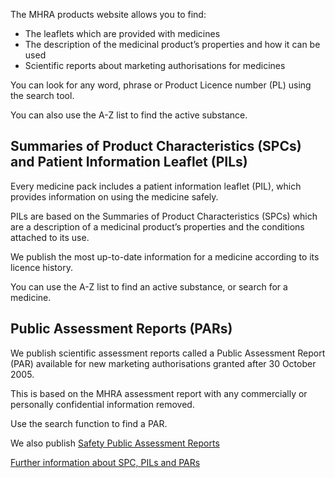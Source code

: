 The MHRA products website allows you to find:

- The leaflets which are provided with medicines
- The description of the medicinal product’s properties and how it can be used
- Scientific reports about marketing authorisations for medicines

You can look for any word, phrase or Product Licence number (PL) using the search tool.

You can also use the A-Z list to find the active substance.

## Summaries of Product Characteristics (SPCs) and Patient Information Leaflet (PILs)

Every medicine pack includes a patient information leaflet (PIL), which provides information on using the medicine safely.

PILs are based on the Summaries of Product Characteristics (SPCs) which are a description of a medicinal product’s properties and the conditions attached to its use.

We publish the most up-to-date information for a medicine according to its licence history.

You can use the A-Z list to find an active substance, or search for a medicine.

## Public Assessment Reports (PARs)

We publish scientific assessment reports called a Public Assessment Report (PAR) available for new marketing authorisations granted after 30 October 2005.

This is based on the MHRA assessment report with any commercially or personally confidential information removed.

Use the search function to find a PAR.

We also publish [Safety Public Assessment Reports][spar]

[Further information about SPC, PILs and PARs][about]

[spar]: https://www.gov.uk/guidance/safety-public-assessment-reports
[about]: /about

